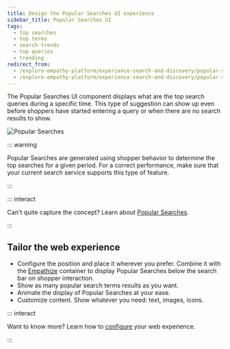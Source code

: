 ```yaml
---
title: Design the Popular Searches UI experience
sidebar_title: Popular Searches UI
tags:
  - top searches
  - top terms
  - search trends
  - top queries
  - trending
redirect_from:
  - /explore-empathy-platform/experience-search-and-discovery/popular-searches.html
  - /explore-empathy-platform/experience-search-and-discovery/popular-searches
---
```


The Popular Searches UI component displays what are the top search queries during a specific time.
This type of suggestion can show up even before shoppers have started entering a query or when there
are no search results to show.

![Popular Searches](~@assets/x/interface/x-popular-searches.gif)

::: warning

Popular Searches are generated using shopper behavior to determine the top searches for a given
period. For a correct performance, make sure that your current search service supports this type of
feature.

:::

::: interact

Can't quite capture the concept? Learn about
[Popular Searches](/understand-empathy-platform/search-features/popular-searches-overview.md).

:::

## Tailor the web experience

- Configure the position and place it wherever you prefer. Combine it with the
  [Empathize](empathize.md) container to display Popular Searches below the search bar on shopper
  interaction.
- Show as many popular search terms results as you want.
- Animate the display of Popular Searches at your ease.
- Customize content. Show whatever you need: text, images, icons.

::: interact

Want to know more? Learn how to
[configure](/develop-empathy-platform/ui-reference/components/popular-searches) your web experience.

:::
